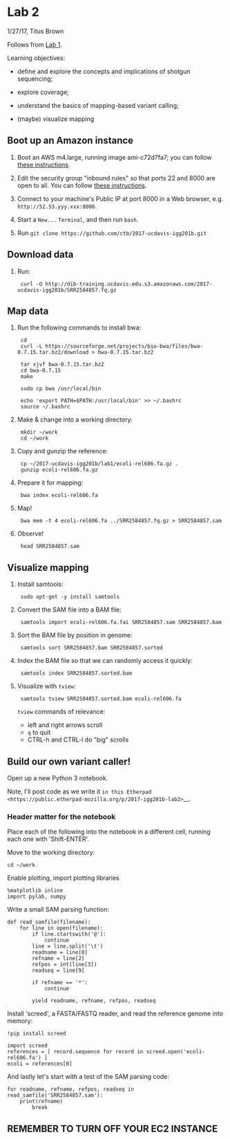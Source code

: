 # Lab 2

1/27/17, Titus Brown

Follows from [Lab 1](../lab1/README.md).

Learning objectives:

* define and explore the concepts and implications of shotgun
  sequencing;
  
* explore coverage;

* understand the basics of mapping-based variant calling;

* (maybe) visualize mapping

## Boot up an Amazon instance

1. Boot an AWS m4.large, running image ami-c72d7fa7; you can follow [these instructions](https://2016-feb-aws.readthedocs.io/boot.html).

2. Edit the security group "inbound rules" so that ports 22 and 8000
   are open to all. You can follow [these instructions](https://2016-feb-aws.readthedocs.io/configure-firewall.html).

3. Connect to your machine's Public IP at port 8000 in a Web browser, e.g.
   `http://52.53.yyy.xxx:8000`.

4. Start a `New...` `Terminal`, and then run `bash`.

5. Run `git clone https://github.com/ctb/2017-ucdavis-igg201b.git`

## Download data

1. Run:

        curl -O http://dib-training.ucdavis.edu.s3.amazonaws.com/2017-ucdavis-igg201b/SRR2584857.fq.gz

## Map data

1. Run the following commands to install bwa:

        cd
        curl -L https://sourceforge.net/projects/bio-bwa/files/bwa-0.7.15.tar.bz2/download > bwa-0.7.15.tar.bz2

        tar xjvf bwa-0.7.15.tar.bz2
        cd bwa-0.7.15
        make

        sudo cp bwa /usr/local/bin
        
        echo 'export PATH=$PATH:/usr/local/bin' >> ~/.bashrc
        source ~/.bashrc

2. Make & change into a working directory:

        mkdir ~/work
        cd ~/work

3. Copy and gunzip the reference:

        cp ~/2017-ucdavis-igg201b/lab1/ecoli-rel606.fa.gz .
        gunzip ecoli-rel606.fa.gz
        
4. Prepare it for mapping:

        bwa index ecoli-rel606.fa
        
5. Map!

        bwa mem -t 4 ecoli-rel606.fa ../SRR2584857.fq.gz > SRR2584857.sam
        
6. Observe!

        head SRR2584857.sam
        
## Visualize mapping

1. Install samtools:

        sudo apt-get -y install samtools
        
2. Convert the SAM file into a BAM file:

        samtools import ecoli-rel606.fa.fai SRR2584857.sam SRR2584857.bam
        
3. Sort the BAM file by position in genome:

        samtools sort SRR2584857.bam SRR2584857.sorted
        
4. Index the BAM file so that we can randomly access it quickly:

        samtools index SRR2584857.sorted.bam
        
5. Visualize with `tview`:

        samtools tview SRR2584857.sorted.bam ecoli-rel606.fa
        
   `tview` commands of relevance:
   
   * left and right arrows scroll
   * `q` to quit
   * CTRL-h and CTRL-l do "big" scrolls

## Build our own variant caller!

Open up a new Python 3 notebook.

Note, I'll post code as we write it `in this Etherpad <https://public.etherpad-mozilla.org/p/2017-igg201b-lab2>`__.

### Header matter for the notebook

Place each of the following into the notebook in a different cell,
running each one with 'Shift-ENTER'.

Move to the working directory:
```
cd ~/work
```

Enable plotting, import plotting libraries

```
%matplotlib inline
import pylab, numpy
```

Write a small SAM parsing function:
```
def read_samfile(filename):
    for line in open(filename):
        if line.startswith('@'):
            continue
        line = line.split('\t')
        readname = line[0]
        refname = line[2]
        refpos = int(line[3])
        readseq = line[9]
        
        if refname == '*':
            continue
        
        yield readname, refname, refpos, readseq
```

Install 'screed', a FASTA/FASTQ reader, and read the reference genome
into memory:

```
!pip install screed

import screed
references = [ record.sequence for record in screed.open('ecoli-rel606.fa') ]
ecoli = references[0]
```

And lastly let's start with a test of the SAM parsing code:

```
for readname, refname, refpos, readseq in read_samfile('SRR2584857.sam'):
    print(refname)
        break
```


## REMEMBER TO TURN OFF YOUR EC2 INSTANCE

